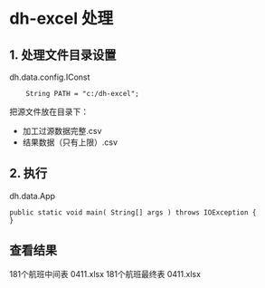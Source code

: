 # dh-excel 处理
## 1. 处理文件目录设置
dh.data.config.IConst
```
    String PATH = "c:/dh-excel";
```
把源文件放在目录下：
* 加工过源数据完整.csv
* 结果数据（只有上限）.csv
## 2. 执行
dh.data.App
```
public static void main( String[] args ) throws IOException {
}
```
## 查看结果
181个航班中间表 0411.xlsx
181个航班最终表 0411.xlsx
